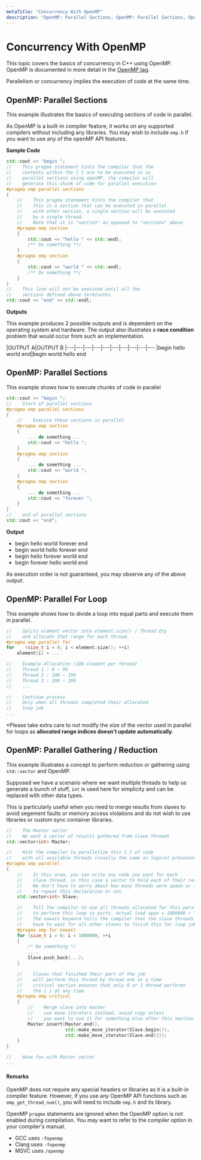 ```yaml
---
metaTitle: "Concurrency With OpenMP"
description: "OpenMP: Parallel Sections, OpenMP: Parallel Sections, OpenMP: Parallel For Loop, OpenMP: Parallel Gathering / Reduction"
---
```


# Concurrency With OpenMP


This topic covers the basics of concurrency in C++ using OpenMP. OpenMP is documented in more detail in the [OpenMP tag](https://stackoverflow.com/documentation/openmp).

Parallelism or concurrency implies the execution of code at the same time.



## OpenMP: Parallel Sections


This example illustrates the basics of executing sections of code in parallel.

As OpenMP is a built-in compiler feature, it works on any supported compilers without including any libraries. You may wish to include `omp.h` if you want to use any of the openMP API features.

**Sample Code**

```cpp
std::cout << "begin ";
//    This pragma statement hints the compiler that the
//    contents within the { } are to be executed in as
//    parallel sections using openMP, the compiler will
//    generate this chunk of code for parallel execution
#pragma omp parallel sections
{
    //    This pragma statement hints the compiler that
    //    this is a section that can be executed in parallel
    //    with other section, a single section will be executed
    //    by a single thread.
    //    Note that it is "section" as opposed to "sections" above
    #pragma omp section
    {
        std::cout << "hello " << std::endl;
        /** Do something **/
    }
    #pragma omp section
    {
        std::cout << "world " << std::endl;
        /** Do something **/
    }
}
//    This line will not be executed until all the
//    sections defined above terminates
std::cout << "end" << std::endl;

```

**Outputs**

This example produces 2 possible outputs and is dependent on the operating system and hardware. The output also illustrates a **race condition** problem that would occur from such an implementation.

|OUTPUT A|OUTPUT B
|---|---|---|---|---|---|---|---|---|---
|begin hello world end|begin world hello end



## OpenMP: Parallel Sections


This example shows how to execute chunks of code in parallel

```cpp
std::cout << "begin ";
//    Start of parallel sections
#pragma omp parallel sections
{
    //    Execute these sections in parallel
    #pragma omp section
    {
        ... do something ...
        std::cout << "hello ";
    }
    #pragma omp section
    {
        ... do something ...
        std::cout << "world ";
    }
    #pragma omp section
    {
        ... do something ...
        std::cout << "forever ";
    }
}
//    end of parallel sections
std::cout << "end";

```

**Output**

- begin hello world forever end
- begin world hello forever end
- begin hello forever world end
- begin forever hello world end

As execution order is not guaranteed, you may observe any of the above output.



## OpenMP: Parallel For Loop


This example shows how to divide a loop into equal parts and execute them in parallel.

```cpp
//    Splits element vector into element.size() / Thread Qty
//    and allocate that range for each thread.
#pragma omp parallel for
for    (size_t i = 0; i < element.size(); ++i)
    element[i] = ...

//    Example Allocation (100 element per thread)
//    Thread 1 : 0 ~ 99
//    Thread 2 : 100 ~ 199
//    Thread 2 : 200 ~ 299
//    ...

//    Continue process
//    Only when all threads completed their allocated
//    loop job
...

```

*Please take extra care to not modify the size of the vector used in parallel for loops as **allocated range indices doesn't update automatically**.



## OpenMP: Parallel Gathering / Reduction


This example illustrates a concept to perform reduction or gathering using `std::vector` and OpenMP.

Supposed we have a scenario where we want multiple threads to help us generate a bunch of stuff, `int` is used here for simplicity and can be replaced with other data types.

This is particularly useful when you need to merge results from slaves to avoid segement faults or memory access violations and do not wish to use libraries or custom sync container libraries.

```cpp
//    The Master vector
//    We want a vector of results gathered from slave threads
std::vector<int> Master;    

//    Hint the compiler to parallelize this { } of code
//    with all available threads (usually the same as logical processor qty)
#pragma omp parallel
{
    //    In this area, you can write any code you want for each
    //    slave thread, in this case a vector to hold each of their results
    //    We don't have to worry about how many threads were spawn or if we need
    //    to repeat this declaration or not.
    std::vector<int> Slave;

    //    Tell the compiler to use all threads allocated for this parallel region
    //    to perform this loop in parts. Actual load appx = 1000000 / Thread Qty
    //    The nowait keyword tells the compiler that the slave threads don't
    //    have to wait for all other slaves to finish this for loop job
    #pragma omp for nowait
    for (size_t i = 0; i < 1000000; ++i
    {
        /* Do something */
        ....
        Slave.push_back(...);
    }

    //    Slaves that finished their part of the job
    //    will perform this thread by thread one at a time
    //    critical section ensures that only 0 or 1 thread performs
    //    the { } at any time
    #pragma omp critical
    {
        //    Merge slave into master
        //    use move iterators instead, avoid copy unless
        //    you want to use it for something else after this section
        Master.insert(Master.end(), 
                      std::make_move_iterator(Slave.begin()), 
                      std::make_move_iterator(Slave.end()));
    }
}

//    Have fun with Master vector
...

```



#### Remarks


OpenMP does not require any special headers or libraries as it is a built-in compiler feature. However, if you use any OpenMP API functions such as `omp_get_thread_num()`, you will need to include `omp.h` and its library.

OpenMP `pragma` statements are ignored when the OpenMP option is not enabled during compilation. You may want to refer to the compiler option in your compiler's manual.

- GCC uses   `-fopenmp`
- Clang uses `-fopenmp`
- MSVC uses  `/openmp`

